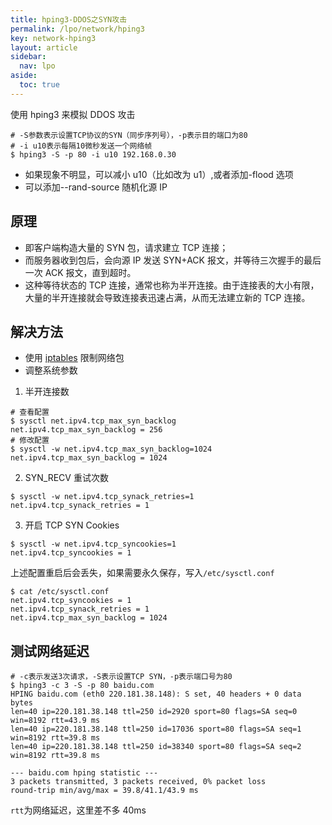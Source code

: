 ```yaml
---
title: hping3-DDOS之SYN攻击
permalink: /lpo/network/hping3
key: network-hping3
layout: article
sidebar:
  nav: lpo
aside:
  toc: true
---
```


使用 hping3 来模拟 DDOS 攻击

<!--more-->

```shell
# -S参数表示设置TCP协议的SYN（同步序列号），-p表示目的端口为80
# -i u10表示每隔10微秒发送一个网络帧
$ hping3 -S -p 80 -i u10 192.168.0.30
```

- 如果现象不明显，可以减小 u10（比如改为 u1）,或者添加-flood 选项
- 可以添加--rand-source 随机化源 IP

## 原理

- 即客户端构造大量的 SYN 包，请求建立 TCP 连接；
- 而服务器收到包后，会向源 IP 发送 SYN+ACK 报文，并等待三次握手的最后一次 ACK 报文，直到超时。
- 这种等待状态的 TCP 连接，通常也称为半开连接。由于连接表的大小有限，大量的半开连接就会导致连接表迅速占满，从而无法建立新的 TCP 连接。

## 解决方法

- 使用 [iptables](/lpo/network/iptables) 限制网络包
- 调整系统参数

1. 半开连接数

```shell
# 查看配置
$ sysctl net.ipv4.tcp_max_syn_backlog
net.ipv4.tcp_max_syn_backlog = 256
# 修改配置
$ sysctl -w net.ipv4.tcp_max_syn_backlog=1024
net.ipv4.tcp_max_syn_backlog = 1024
```

2. SYN_RECV 重试次数

```shell
$ sysctl -w net.ipv4.tcp_synack_retries=1
net.ipv4.tcp_synack_retries = 1
```

3. 开启 TCP SYN Cookies

```shell
$ sysctl -w net.ipv4.tcp_syncookies=1
net.ipv4.tcp_syncookies = 1
```

上述配置重启后会丢失，如果需要永久保存，写入`/etc/sysctl.conf`

```shell
$ cat /etc/sysctl.conf
net.ipv4.tcp_syncookies = 1
net.ipv4.tcp_synack_retries = 1
net.ipv4.tcp_max_syn_backlog = 1024
```

## 测试网络延迟

```shell
# -c表示发送3次请求，-S表示设置TCP SYN，-p表示端口号为80
$ hping3 -c 3 -S -p 80 baidu.com
HPING baidu.com (eth0 220.181.38.148): S set, 40 headers + 0 data bytes
len=40 ip=220.181.38.148 ttl=250 id=2920 sport=80 flags=SA seq=0 win=8192 rtt=43.9 ms
len=40 ip=220.181.38.148 ttl=250 id=17036 sport=80 flags=SA seq=1 win=8192 rtt=39.8 ms
len=40 ip=220.181.38.148 ttl=250 id=38340 sport=80 flags=SA seq=2 win=8192 rtt=39.8 ms

--- baidu.com hping statistic ---
3 packets transmitted, 3 packets received, 0% packet loss
round-trip min/avg/max = 39.8/41.1/43.9 ms
```

`rtt`为网络延迟，这里差不多 40ms
